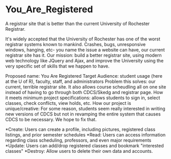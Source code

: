 # You_Are_Registered
A registrar site that is better than the current
University of Rochester Registrar.


It's widely accepted that the University of Rochester
has one of the worst registrar systems known to mankind.
Crashes, bugs, unresponsive windows, hanging, etc- you
name the issue a website can have, our current registrar
site has it. Our mission: build a better registrar site,
using modern web technology like JQuery and Ajax, and
improve the University using the very specific set of
skills that we happen to have.

Proposed name: You Are Registered
Target Audience: student usage (here at the U of R), faculty, staff, and administrators
Problem this solves: our current, terrible registrar site. It also allows course scheudling all on one site instead of having to go through both CDCS/Skedg and registrar page.
How it meets minimum project specifications: allows students to sign in, select classes, check conflicts, view holds, etc.
How our project is unique/creative: For some reason, students seem really interested in writing new versions of CDCS but not in revamping the entire system that causes CDCS to be necessary. We hope to fix that.

  *Create: Users can create a profile, including pictures, registered class listings, and prior semester schedules
  *Read: Users can access information regarding class scheduling, professors, and even major requirements
  *Update: Users can add/drop registered classes and bookmark "interested classes"
  *Destroy: Allow users to delete their own data and accounts.